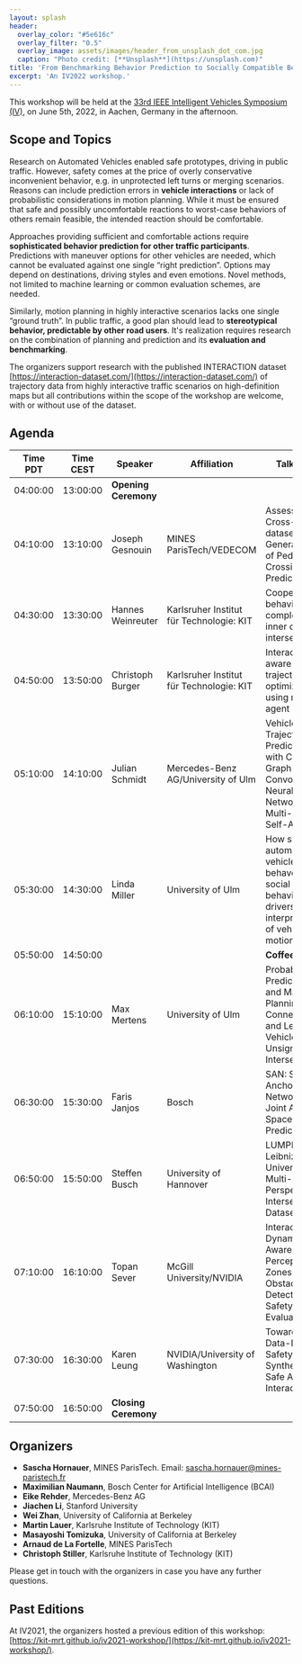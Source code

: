 ```yaml
---
layout: splash
header:
  overlay_color: "#5e616c"
  overlay_filter: "0.5"
  overlay_image: assets/images/header_from_unsplash_dot_com.jpg
  caption: "Photo credit: [**Unsplash**](https://unsplash.com)"
title: 'From Benchmarking Behavior Prediction to Socially Compatible Behavior Generation in Autonomous Driving'
excerpt: 'An IV2022 workshop.'
---
```


This workshop will be held at the [33rd IEEE Intelligent Vehicles Symposium (IV)](https://iv2022.com), on June 5th, 2022, in Aachen, Germany in the afternoon. 

## Scope and Topics

Research on Automated Vehicles enabled safe prototypes, driving in public traffic. However, safety comes at the price of overly conservative inconvenient behavior, e.g. in unprotected left turns or merging scenarios. Reasons can include prediction errors in **vehicle interactions** or lack of probabilistic considerations in motion planning. While it must be ensured that safe and possibly uncomfortable reactions to worst-case behaviors of others remain feasible, the intended reaction should be comfortable. 


Approaches providing sufficient and comfortable actions require **sophisticated behavior prediction for other traffic participants**. Predictions with maneuver options for other vehicles are needed, which cannot be evaluated against one single “right prediction”. Options may depend on destinations, driving styles and even emotions. Novel methods, not limited to machine learning or common evaluation schemes, are needed. 


Similarly, motion planning in highly interactive scenarios lacks one single “ground truth”. In public traffic, a good plan should lead to **stereotypical behavior, predictable by other road users**. It's realization requires research on the combination of planning and prediction and its **evaluation and benchmarking**. 


The organizers support research with the published INTERACTION dataset [https://interaction-dataset.com/](https://interaction-dataset.com/) of trajectory data from highly interactive traffic scenarios on high-definition maps but all contributions within the scope of the workshop are welcome, with or without use of the dataset.


## Agenda

| Time PDT | Time CEST | Speaker              | Affiliation                              | Talk Title                                                                                                     |
|----------|-----------|----------------------|------------------------------------------|----------------------------------------------------------------------------------------------------------------|
| 04:00:00 | 13:00:00  | **Opening Ceremony** |                                          |                                                                                                                |
| 04:10:00 | 13:10:00  | Joseph Gesnouin      | MINES ParisTech/VEDECOM                  | Assessing Cross-dataset Generalization of Pedestrian Crossing Predictors                                       |
| 04:30:00 | 13:30:00  | Hannes Weinreuter    | Karlsruher Institut für Technologie: KIT | Cooperation behavior and complexity at inner city intersections                                                |
| 04:50:00 | 13:50:00  | Christoph Burger     | Karlsruher Institut für Technologie: KIT | Interaction aware trajectory optimization using multi-agent models                                             |
| 05:10:00 | 14:10:00  | Julian Schmidt       | Mercedes-Benz AG/University of Ulm       | Vehicle Trajectory Prediction with Crystal Graph Convolutional Neural Networks and Multi-Head Self-Attention   |
| 05:30:00 | 14:30:00  | Linda Miller         | University of Ulm                        | How should automated vehicles behave? On social driving behavior and drivers' interpretation of vehicle motion |
| 05:50:00 | 14:50:00  |                      |                                          | **Coffee Break**                                                                                               |
| 06:10:00 | 15:10:00  | Max Mertens          | University of Ulm                        | Probabilistic Prediction and Maneuver Planning for Connected and Legacy Vehicles at Unsignalized Intersections |
| 06:30:00 | 15:30:00  | Faris Janjos         | Bosch                                    | SAN: Scene Anchor Networks for Joint Action-Space Prediction                                                   |
| 06:50:00 | 15:50:00  | Steffen Busch        | University of Hannover                   | LUMPI: The Leibniz University Multi-Perspective Intersection Dataset                                           |
| 07:10:00 | 16:10:00  | Topan Sever          | McGill University/NVIDIA                 | Interaction-Dynamics-Aware Perception Zones for Obstacle Detection Safety Evaluation                           |
| 07:30:00 | 16:30:00  | Karen Leung          | NVIDIA/University of Washington          | Towards Data-Driven Safety Synthesis for Safe AV Interactions                                                  |
| 07:50:00 | 16:50:00  | **Closing Ceremony** |                                          |                                                                                                                |

## Organizers

- **Sascha Hornauer**, MINES ParisTech. Email: [sascha.hornauer@mines-paristech.fr](sascha.hornauer@mines-paristech.fr)
- **Maximilian Naumann**, Bosch Center for Artificial Intelligence (BCAI)
- **Eike Rehder**, Mercedes-Benz AG
- **Jiachen Li**, Stanford University
- **Wei Zhan**, University of California at Berkeley
- **Martin Lauer**, Karlsruhe Institute of Technology (KIT)
- **Masayoshi Tomizuka**, University of California at Berkeley
- **Arnaud de La Fortelle**, MINES ParisTech
- **Christoph Stiller**, Karlsruhe Institute of Technology (KIT)


Please get in touch with the organizers in case you have any further questions.

## Past Editions

At IV2021, the organizers hosted a previous edition of this workshop: [https://kit-mrt.github.io/iv2021-workshop/](https://kit-mrt.github.io/iv2021-workshop/).
